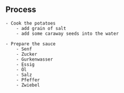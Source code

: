  ## Process

    - Cook the potatoes
        - add grain of salt
        - add some caraway seeds into the water

    - Prepare the sauce
        - Senf
        - Zucker 
        - Gurkenwasser
        - Essig
        - Öl
        - Salz
        - Pfeffer 
        - Zwiebel
